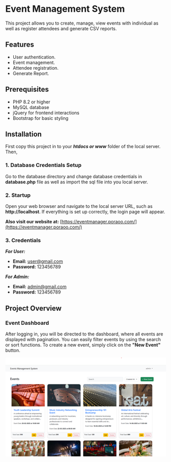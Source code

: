 # Event Management System

This project allows you to create, manage, view events with individual as well as register attendees and generate CSV reports.

## Features
- User authentication.
- Event management. 
- Attendee registration. 
- Generate Report.

## Prerequisites
- PHP 8.2 or higher
- MySQL database
- jQuery for frontend interactions
- Bootstrap for basic styling

## Installation

First copy this project in to your ***htdocs or www*** folder of the local server. Then,


### 1. Database Credentials Setup

Go to the database directory and change database credentials in **database.php** file as well as import the sql file into you local server.

### 2. Startup

Open your web browser and navigate to the local server URL, such as **http://localhost**. If everything is set up correctly, the login page will appear.

**Also visit our website at:** [https://eventmanager.poraoo.com/](https://eventmanager.poraoo.com/)

### 3. Credentials

***For User:***

- **Email:** user@gmail.com  
- **Password:** 123456789  

***For Admin:***

- **Email:** admin@gmail.com  
- **Password:** 123456789

## Project Overview

### Event Dashboard

After logging in, you will be directed to the dashboard, where all events are displayed with pagination. You can easily filter events by using the search or sort functions. To create a new event, simply click on the **"New Event"** button.

![Event Dashboard](assets/images/screenshots/dashboard.png)





